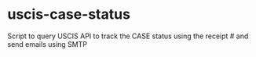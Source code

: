 # uscis-case-status
Script to query USCIS API to track the CASE status using the receipt # and send emails using SMTP
